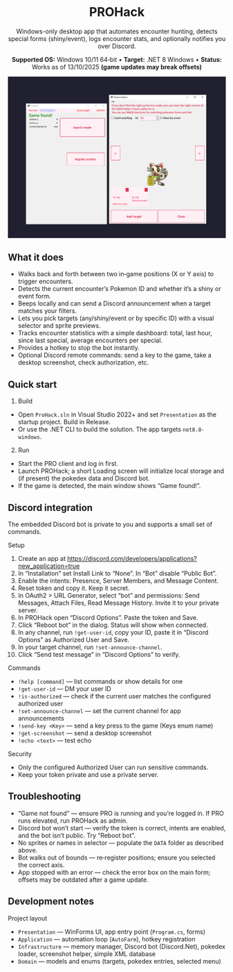 <div align="center">

# PROHack

Windows-only desktop app that automates encounter hunting, detects special forms (shiny/event), logs encounter stats, and optionally notifies you over Discord.

<b>Supported OS:</b> Windows 10/11 64‑bit • <b>Target:</b> .NET 8 Windows • <b>Status:</b> Works as of 13/10/2025 <b>(game updates may break offsets)</b>

<img alt="screenshot" src="./screenshot.png" width="720" />

</div>

## What it does

- Walks back and forth between two in‑game positions (X or Y axis) to trigger encounters.
- Detects the current encounter’s Pokemon ID and whether it’s a shiny or event form.
- Beeps locally and can send a Discord announcement when a target matches your filters.
- Lets you pick targets (any/shiny/event or by specific ID) with a visual selector and sprite previews.
- Tracks encounter statistics with a simple dashboard: total, last hour, since last special, average encounters per special.
- Provides a hotkey to stop the bot instantly.
- Optional Discord remote commands: send a key to the game, take a desktop screenshot, check authorization, etc.

## Quick start

1) Build

- Open `ProHack.sln` in Visual Studio 2022+ and set `Presentation` as the startup project. Build in Release.
- Or use the .NET CLI to build the solution. The app targets `net8.0-windows`.

2) Run

- Start the PRO client and log in first.
- Launch PROHack; a short Loading screen will initialize local storage and (if present) the pokedex data and Discord bot.
- If the game is detected, the main window shows “Game found!”.

## Discord integration

The embedded Discord bot is private to you and supports a small set of commands.

Setup
1. Create an app at https://discord.com/developers/applications?new_application=true
2. In “Installation” set Install Link to “None”. In “Bot” disable “Public Bot”.
3. Enable the intents: Presence, Server Members, and Message Content.
4. Reset token and copy it. Keep it secret.
5. In OAuth2 > URL Generator, select “bot” and permissions: Send Messages, Attach Files, Read Message History. Invite it to your private server.
6. In PROHack open “Discord Options”. Paste the token and Save.
7. Click “Reboot bot” in the dialog. Status will show when connected.
8. In any channel, run `!get-user-id`, copy your ID, paste it in “Discord Options” as Authorized User and Save.
9. In your target channel, run `!set-announce-channel`.
10. Click “Send test message” in “Discord Options” to verify.

Commands

- `!help [command]` — list commands or show details for one
- `!get-user-id` — DM your user ID
- `!is-authorized` — check if the current user matches the configured authorized user
- `!set-announce-channel` — set the current channel for app announcements
- `!send-key <Key>` — send a key press to the game (Keys enum name)
- `!get-screenshot` — send a desktop screenshot
- `!echo <text>` — test echo

Security
- Only the configured Authorized User can run sensitive commands.
- Keep your token private and use a private server.

## Troubleshooting

- “Game not found” — ensure PRO is running and you’re logged in. If PRO runs elevated, run PROHack as admin.
- Discord bot won’t start — verify the token is correct, intents are enabled, and the bot isn’t public. Try “Reboot bot”.
- No sprites or names in selector — populate the `DATA` folder as described above.
- Bot walks out of bounds — re‑register positions; ensure you selected the correct axis.
- App stopped with an error — check the error box on the main form; offsets may be outdated after a game update.

## Development notes

Project layout

- `Presentation` — WinForms UI, app entry point (`Program.cs`, forms)
- `Application` — automation loop (`AutoFarm`), hotkey registration
- `Infrastructure` — memory manager, Discord bot (Discord.Net), pokedex loader, screenshot helper, simple XML database
- `Domain` — models and enums (targets, pokedex entries, selected menu)
